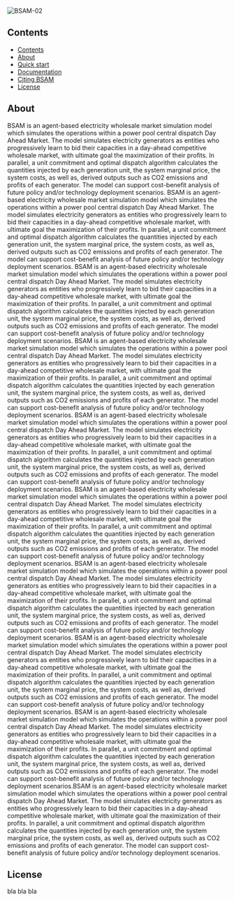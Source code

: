 ![BSAM-02](https://user-images.githubusercontent.com/118806905/203372814-297aeb0f-8c47-425b-85f0-fa3965e2e8c2.jpg)

## Contents
- [Contents](#contents)
- [About](#about)
- [Quick start](#quick-start)
- [Documentation](#documentation)
- [Citing BSAM](#citing-bsam)
- [License](#license)

## About
BSAM is an agent-based electricity wholesale market simulation model which simulates the operations within a power pool central dispatch Day Ahead Market. The model simulates electricity generators as entities who progressively learn to bid their capacities in a day-ahead competitive wholesale market, with ultimate goal the maximization of their profits. In parallel, a unit commitment and optimal dispatch algorithm calculates the quantities injected by each generation unit, the system marginal price, the system costs, as well as, derived outputs such as CO2 emissions and profits of each generator. The model can support cost-benefit analysis of future policy and/or technology deployment scenarios.
BSAM is an agent-based electricity wholesale market simulation model which simulates the operations within a power pool central dispatch Day Ahead Market. The model simulates electricity generators as entities who progressively learn to bid their capacities in a day-ahead competitive wholesale market, with ultimate goal the maximization of their profits. In parallel, a unit commitment and optimal dispatch algorithm calculates the quantities injected by each generation unit, the system marginal price, the system costs, as well as, derived outputs such as CO2 emissions and profits of each generator. The model can support cost-benefit analysis of future policy and/or technology deployment scenarios.
BSAM is an agent-based electricity wholesale market simulation model which simulates the operations within a power pool central dispatch Day Ahead Market. The model simulates electricity generators as entities who progressively learn to bid their capacities in a day-ahead competitive wholesale market, with ultimate goal the maximization of their profits. In parallel, a unit commitment and optimal dispatch algorithm calculates the quantities injected by each generation unit, the system marginal price, the system costs, as well as, derived outputs such as CO2 emissions and profits of each generator. The model can support cost-benefit analysis of future policy and/or technology deployment scenarios.
BSAM is an agent-based electricity wholesale market simulation model which simulates the operations within a power pool central dispatch Day Ahead Market. The model simulates electricity generators as entities who progressively learn to bid their capacities in a day-ahead competitive wholesale market, with ultimate goal the maximization of their profits. In parallel, a unit commitment and optimal dispatch algorithm calculates the quantities injected by each generation unit, the system marginal price, the system costs, as well as, derived outputs such as CO2 emissions and profits of each generator. The model can support cost-benefit analysis of future policy and/or technology deployment scenarios.
BSAM is an agent-based electricity wholesale market simulation model which simulates the operations within a power pool central dispatch Day Ahead Market. The model simulates electricity generators as entities who progressively learn to bid their capacities in a day-ahead competitive wholesale market, with ultimate goal the maximization of their profits. In parallel, a unit commitment and optimal dispatch algorithm calculates the quantities injected by each generation unit, the system marginal price, the system costs, as well as, derived outputs such as CO2 emissions and profits of each generator. The model can support cost-benefit analysis of future policy and/or technology deployment scenarios.
BSAM is an agent-based electricity wholesale market simulation model which simulates the operations within a power pool central dispatch Day Ahead Market. The model simulates electricity generators as entities who progressively learn to bid their capacities in a day-ahead competitive wholesale market, with ultimate goal the maximization of their profits. In parallel, a unit commitment and optimal dispatch algorithm calculates the quantities injected by each generation unit, the system marginal price, the system costs, as well as, derived outputs such as CO2 emissions and profits of each generator. The model can support cost-benefit analysis of future policy and/or technology deployment scenarios.
BSAM is an agent-based electricity wholesale market simulation model which simulates the operations within a power pool central dispatch Day Ahead Market. The model simulates electricity generators as entities who progressively learn to bid their capacities in a day-ahead competitive wholesale market, with ultimate goal the maximization of their profits. In parallel, a unit commitment and optimal dispatch algorithm calculates the quantities injected by each generation unit, the system marginal price, the system costs, as well as, derived outputs such as CO2 emissions and profits of each generator. The model can support cost-benefit analysis of future policy and/or technology deployment scenarios.
BSAM is an agent-based electricity wholesale market simulation model which simulates the operations within a power pool central dispatch Day Ahead Market. The model simulates electricity generators as entities who progressively learn to bid their capacities in a day-ahead competitive wholesale market, with ultimate goal the maximization of their profits. In parallel, a unit commitment and optimal dispatch algorithm calculates the quantities injected by each generation unit, the system marginal price, the system costs, as well as, derived outputs such as CO2 emissions and profits of each generator. The model can support cost-benefit analysis of future policy and/or technology deployment scenarios.
BSAM is an agent-based electricity wholesale market simulation model which simulates the operations within a power pool central dispatch Day Ahead Market. The model simulates electricity generators as entities who progressively learn to bid their capacities in a day-ahead competitive wholesale market, with ultimate goal the maximization of their profits. In parallel, a unit commitment and optimal dispatch algorithm calculates the quantities injected by each generation unit, the system marginal price, the system costs, as well as, derived outputs such as CO2 emissions and profits of each generator. The model can support cost-benefit analysis of future policy and/or technology deployment scenarios.BSAM is an agent-based electricity wholesale market simulation model which simulates the operations within a power pool central dispatch Day Ahead Market. The model simulates electricity generators as entities who progressively learn to bid their capacities in a day-ahead competitive wholesale market, with ultimate goal the maximization of their profits. In parallel, a unit commitment and optimal dispatch algorithm calculates the quantities injected by each generation unit, the system marginal price, the system costs, as well as, derived outputs such as CO2 emissions and profits of each generator. The model can support cost-benefit analysis of future policy and/or technology deployment scenarios.

## License
bla bla bla
